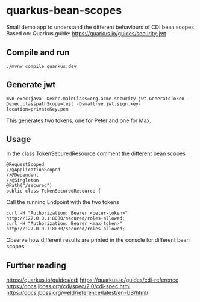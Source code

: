 # quarkus-bean-scopes
Small demo app to understand the different behaviours of CDI bean scopes
Based on: Quarkus guide: https://quarkus.io/guides/security-jwt

## Compile and run
````
./mvnw compile quarkus:dev
````
## Generate jwt
````
mvn exec:java -Dexec.mainClass=org.acme.security.jwt.GenerateToken -Dexec.classpathScope=test -Dsmallrye.jwt.sign.key-location=privateKey.pem
````
This generates two tokens, one for Peter and one for Max.
## Usage
In the class TokenSecuredResource comment the different bean scopes
````
@RequestScoped
//@ApplicationScoped
//@Dependent
//@Singleton
@Path("/secured")
public class TokenSecuredResource {
````
Call the running Endpoint with the two tokens
````
curl -H "Authorization: Bearer <peter-token>" http://127.0.0.1:8080/secured/roles-allowed;
curl -H "Authorization: Bearer <max-token>" http://127.0.0.1:8080/secured/roles-allowed;
````
Observe how different results are printed in the console for different bean scopes.
## Further reading
https://quarkus.io/guides/cdi
https://quarkus.io/guides/cdi-reference
https://docs.jboss.org/cdi/spec/2.0/cdi-spec.html
https://docs.jboss.org/weld/reference/latest/en-US/html/
